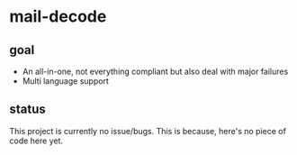 # mail-decode

## goal

* An all-in-one, not everything compliant but also deal with major failures
* Multi language support

## status

This project is currently no issue/bugs. This is because, here's no piece of code here yet.
